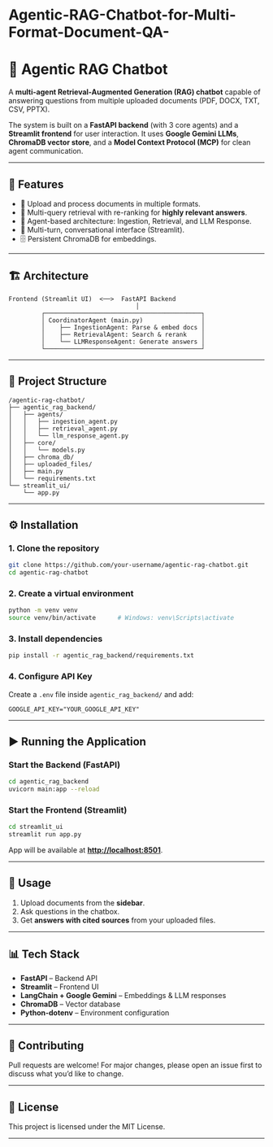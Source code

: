 # Agentic-RAG-Chatbot-for-Multi-Format-Document-QA-
# 📄 Agentic RAG Chatbot

A **multi-agent Retrieval-Augmented Generation (RAG) chatbot** capable of answering questions from multiple uploaded documents (PDF, DOCX, TXT, CSV, PPTX).

The system is built on a **FastAPI backend** (with 3 core agents) and a **Streamlit frontend** for user interaction. It uses **Google Gemini LLMs**, **ChromaDB vector store**, and a **Model Context Protocol (MCP)** for clean agent communication.

---

## 🚀 Features

* 📂 Upload and process documents in multiple formats.
* 🔎 Multi-query retrieval with re-ranking for **highly relevant answers**.
* 🧠 Agent-based architecture: Ingestion, Retrieval, and LLM Response.
* 💬 Multi-turn, conversational interface (Streamlit).
* 🗄️ Persistent ChromaDB for embeddings.

---

## 🏗️ Architecture

```
Frontend (Streamlit UI)  <──>  FastAPI Backend
                                   │
         ┌───────────────────────────────────────────┐
         │ CoordinatorAgent (main.py)                │
         │    ├── IngestionAgent: Parse & embed docs │
         │    ├── RetrievalAgent: Search & rerank    │
         │    └── LLMResponseAgent: Generate answers │
         └───────────────────────────────────────────┘
```

---

## 📂 Project Structure

```
/agentic-rag-chatbot/
├── agentic_rag_backend/
│   ├── agents/
│   │   ├── ingestion_agent.py
│   │   ├── retrieval_agent.py
│   │   └── llm_response_agent.py
│   ├── core/
│   │   └── models.py
│   ├── chroma_db/
│   ├── uploaded_files/
│   ├── main.py
│   └── requirements.txt
└── streamlit_ui/
    └── app.py
```

---

## ⚙️ Installation

### 1. Clone the repository

```bash
git clone https://github.com/your-username/agentic-rag-chatbot.git
cd agentic-rag-chatbot
```

### 2. Create a virtual environment

```bash
python -m venv venv
source venv/bin/activate      # Windows: venv\Scripts\activate
```

### 3. Install dependencies

```bash
pip install -r agentic_rag_backend/requirements.txt
```

### 4. Configure API Key

Create a `.env` file inside `agentic_rag_backend/` and add:

```
GOOGLE_API_KEY="YOUR_GOOGLE_API_KEY"
```

---

## ▶️ Running the Application

### Start the Backend (FastAPI)

```bash
cd agentic_rag_backend
uvicorn main:app --reload
```

### Start the Frontend (Streamlit)

```bash
cd streamlit_ui
streamlit run app.py
```

App will be available at **[http://localhost:8501](http://localhost:8501)**.

---

## 📘 Usage

1. Upload documents from the **sidebar**.
2. Ask questions in the chatbox.
3. Get **answers with cited sources** from your uploaded files.

---

## 📊 Tech Stack

* **FastAPI** – Backend API
* **Streamlit** – Frontend UI
* **LangChain + Google Gemini** – Embeddings & LLM responses
* **ChromaDB** – Vector database
* **Python-dotenv** – Environment configuration

---

## 🤝 Contributing

Pull requests are welcome! For major changes, please open an issue first to discuss what you’d like to change.

---

## 📜 License

This project is licensed under the MIT License.

---



